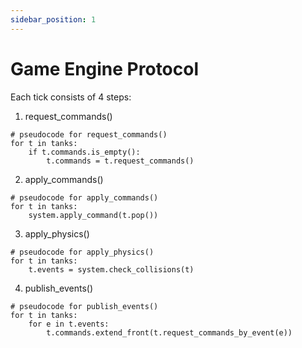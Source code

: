 ```yaml
---
sidebar_position: 1
---
```


# Game Engine Protocol

Each tick consists of 4 steps:
1. request_commands()
```
# pseudocode for request_commands()
for t in tanks:
    if t.commands.is_empty():
        t.commands = t.request_commands()
```

2. apply_commands()
```
# pseudocode for apply_commands()
for t in tanks:
    system.apply_command(t.pop())
```

3. apply_physics()
```
# pseudocode for apply_physics()
for t in tanks:
    t.events = system.check_collisions(t)
```

4. publish_events()
```
# pseudocode for publish_events()
for t in tanks:
    for e in t.events:
        t.commands.extend_front(t.request_commands_by_event(e))
```
